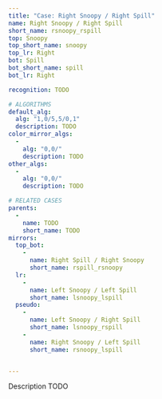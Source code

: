 ```yaml
---
title: "Case: Right Snoopy / Right Spill"
name: Right Snoopy / Right Spill
short_name: rsnoopy_rspill
top: Snoopy
top_short_name: snoopy
top_lr: Right
bot: Spill
bot_short_name: spill
bot_lr: Right

recognition: TODO

# ALGORITHMS
default_alg:
  alg: "1,0/5,5/0,1"
  description: TODO
color_mirror_algs:
  -
    alg: "0,0/"
    description: TODO
other_algs:
  -
    alg: "0,0/"
    description: TODO

# RELATED CASES
parents:
  -
    name: TODO
    short_name: TODO
mirrors:
  top_bot:
    -
      name: Right Spill / Right Snoopy
      short_name: rspill_rsnoopy
  lr:
    -
      name: Left Snoopy / Left Spill
      short_name: lsnoopy_lspill
  pseudo:
    -
      name: Left Snoopy / Right Spill
      short_name: lsnoopy_rspill
    -
      name: Right Snoopy / Left Spill
      short_name: rsnoopy_lspill


---
```


Description TODO

